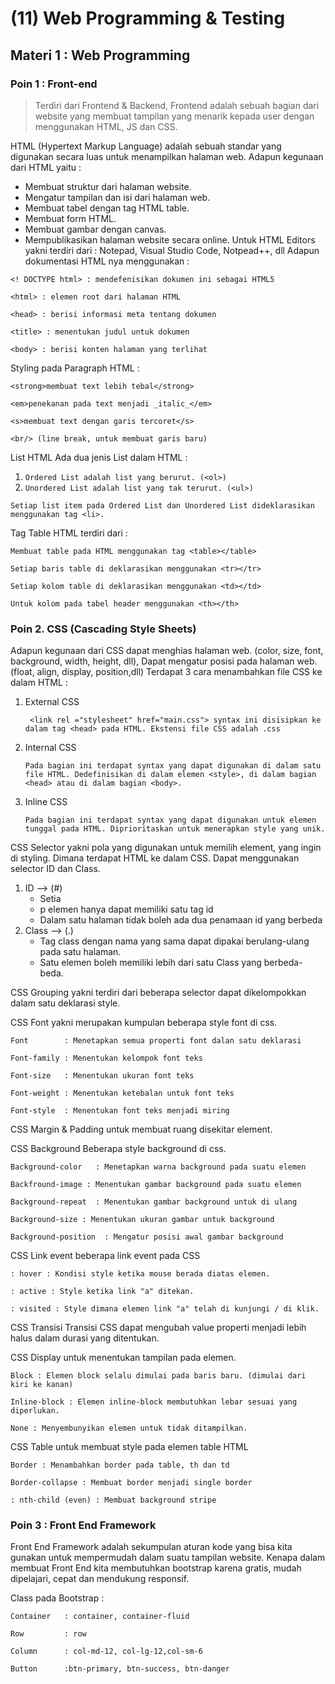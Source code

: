 # (11) Web Programming & Testing
## Materi 1 : Web Programming
### Poin 1 : Front-end
> Terdiri dari Frontend & Backend, Frontend adalah sebuah bagian dari website yang membuat tampilan yang menarik kepada user dengan menggunakan HTML, JS dan CSS.

HTML (Hypertext Markup Language) adalah sebuah standar yang digunakan secara luas untuk menampilkan halaman web.
Adapun kegunaan dari HTML yaitu :
- Membuat struktur dari halaman website.
- Mengatur tampilan dan isi dari halaman web.
- Membuat tabel dengan tag HTML table.
- Membuat form HTML.
- Membuat gambar dengan canvas.
- Mempublikasikan halaman website secara online.
Untuk HTML Editors yakni terdiri dari : Notepad, Visual Studio Code, Notpead++, dll
Adapun dokumentasi HTML nya menggunakan :

`<! DOCTYPE html> : mendefenisikan dokumen ini sebagai HTML5`

`<html> : elemen root dari halaman HTML`

`<head> : berisi informasi meta tentang dokumen`

`<title> : menentukan judul untuk dokumen`

`<body> : berisi konten halaman yang terlihat`

Styling pada Paragraph HTML :

`<strong>membuat text lebih tebal</strong>`

`<em>penekanan pada text menjadi _italic_</em>`

`<s>membuat text dengan garis tercoret</s>`

`<br/> (line break, untuk membuat garis baru)`

List HTML
Ada dua jenis List dalam HTML :
1. `Ordered List adalah list yang berurut. (<ol>)`
2. `Unordered List adalah list yang tak terurut. (<ul>)`

`Setiap list item pada Ordered List dan Unordered List dideklarasikan menggunakan tag <li>.`

Tag Table HTML terdiri dari :

`Membuat table pada HTML menggunakan tag <table></table>`

`Setiap baris table di deklarasikan menggunakan <tr></tr>`

`Setiap kolom table di deklarasikan menggunakan <td></td>`

`Untuk kolom pada tabel header menggunakan <th></th>`

### Poin 2. CSS (Cascading Style Sheets)

Adapun kegunaan dari CSS dapat menghias halaman web. (color, size, font, background, width, height, dll), Dapat mengatur posisi pada halaman web. (float, align, display, position,dll)
Terdapat 3 cara menambahkan file CSS ke dalam HTML :
1. External CSS 

   ` <link rel ="stylesheet" href="main.css"> syntax ini disisipkan ke dalam tag <head> pada HTML. Ekstensi file CSS adalah .css`

2. Internal CSS

    `Pada bagian ini terdapat syntax yang dapat digunakan di dalam satu file HTML. Dedefinisikan di dalam elemen <style>, di dalam bagian <head> atau di dalam bagian <body>.`

3. Inline CSS

    `Pada bagian ini terdapat syntax yang dapat digunakan untuk elemen tunggal pada HTML. Diprioritaskan untuk menerapkan style yang unik.`

CSS Selector yakni pola yang digunakan untuk memilih element, yang ingin di styling. Dimana terdapat HTML ke dalam CSS. Dapat menggunakan selector ID dan Class.
1. ID --> (#)
    - Setia
    - p elemen hanya dapat memiliki satu tag id
    - Dalam satu halaman tidak boleh ada dua penamaan id yang berbeda
2. Class --> (.)
    - Tag class dengan nama yang sama dapat dipakai berulang-ulang pada satu halaman.
    - Satu elemen boleh memiliki lebih dari satu Class yang berbeda-beda.

CSS Grouping yakni terdiri dari beberapa selector dapat dikelompokkan dalam satu deklarasi style.

CSS Font yakni merupakan kumpulan beberapa style font di css.

`Font        : Menetapkan semua properti font dalan satu deklarasi`

`Font-family : Menentukan kelompok font teks`

`Font-size   : Menentukan ukuran font teks`

`Font-weight : Menentukan ketebalan untuk font teks`

`Font-style  : Menentukan font teks menjadi miring`

CSS Margin & Padding untuk membuat ruang disekitar element.

CSS Background Beberapa style background di css.

`Background-color   : Menetapkan warna background pada suatu elemen`

`Backfround-image : Menentukan gambar background pada suatu elemen`

`Background-repeat  : Menentukan gambar background untuk di ulang`

`Background-size : Menentukan ukuran gambar untuk background`

`Background-position  : Mengatur posisi awal gambar background`

CSS Link event beberapa link event pada CSS

`: hover : Kondisi style ketika mouse berada diatas elemen.`

`: active : Style ketika link "a" ditekan.`

`: visited : Style dimana elemen link "a" telah di kunjungi / di klik.`

CSS Transisi Transisi CSS dapat mengubah value properti menjadi lebih halus dalam durasi yang ditentukan.

CSS Display untuk menentukan tampilan pada elemen.

`Block : Elemen block selalu dimulai pada baris baru. (dimulai dari kiri ke kanan)`

`Inline-block : Elemen inline-block membutuhkan lebar sesuai yang diperlukan.`

`None : Menyembunyikan elemen untuk tidak ditampilkan.`

CSS Table untuk membuat style pada elemen table HTML

`Border : Menambahkan border pada table, th dan td`

`Border-collapse : Membuat border menjadi single border`

`: nth-child (even) : Membuat background stripe`

### Poin 3 : Front End Framework
Front End Framework adalah sekumpulan aturan kode yang bisa kita gunakan untuk mempermudah dalam suatu tampilan website.
Kenapa dalam membuat Front End kita membutuhkan bootstrap karena gratis, mudah dipelajari, cepat dan mendukung responsif.

Class pada Bootstrap :

`Container   : container, container-fluid`

`Row         : row`

`Column      : col-md-12, col-lg-12,col-sm-6`

`Button      :btn-primary, btn-success, btn-danger`



